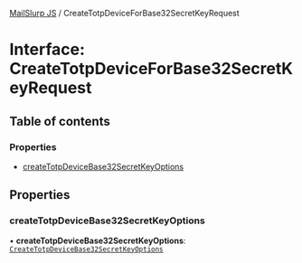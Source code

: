 [MailSlurp JS](../README.md) / CreateTotpDeviceForBase32SecretKeyRequest

# Interface: CreateTotpDeviceForBase32SecretKeyRequest

## Table of contents

### Properties

- [createTotpDeviceBase32SecretKeyOptions](CreateTotpDeviceForBase32SecretKeyRequest.md#createtotpdevicebase32secretkeyoptions)

## Properties

### createTotpDeviceBase32SecretKeyOptions

• **createTotpDeviceBase32SecretKeyOptions**: [`CreateTotpDeviceBase32SecretKeyOptions`](CreateTotpDeviceBase32SecretKeyOptions.md)

